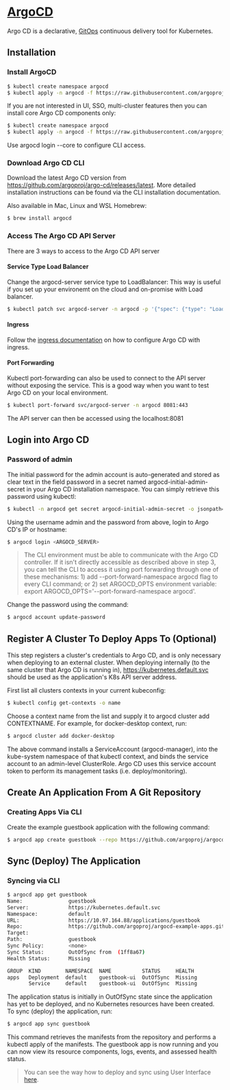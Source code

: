 # [ArgoCD](https://argo-cd.readthedocs.io/en/stable/)
Argo CD is a declarative, [GitOps](https://www.gitops.tech) continuous delivery tool for Kubernetes.

## Installation

### Install ArgoCD
```bash
$ kubectl create namespace argocd
$ kubectl apply -n argocd -f https://raw.githubusercontent.com/argoproj/argo-cd/stable/manifests/install.yaml
```

If you are not interested in UI, SSO, multi-cluster features then you can install core Argo CD components only:

```bash
$ kubectl create namespace argocd
$ kubectl apply -n argocd -f https://raw.githubusercontent.com/argoproj/argo-cd/stable/manifests/core-install.yaml
```

Use argocd login --core to configure CLI access.


### Download Argo CD CLI
Download the latest Argo CD version from https://github.com/argoproj/argo-cd/releases/latest. More detailed installation instructions can be found via the CLI installation documentation.

Also available in Mac, Linux and WSL Homebrew:
```bash
$ brew install argocd
```

### Access The Argo CD API Server
There are 3 ways to access to the Argo CD API server

#### Service Type Load Balancer
Change the argocd-server service type to LoadBalancer:
This way is useful if you set up your environemt on the cloud and on-promise with Load balancer.

```bash
$ kubectl patch svc argocd-server -n argocd -p '{"spec": {"type": "LoadBalancer"}}'
```

#### Ingress
Follow the [ingress documentation](https://argo-cd.readthedocs.io/en/stable/operator-manual/ingress/) on how to configure Argo CD with ingress.

#### Port Forwarding
Kubectl port-forwarding can also be used to connect to the API server without exposing the service. 
This is a good way when you want to test Argo CD on your local environment.

```bash
$ kubectl port-forward svc/argocd-server -n argocd 8081:443
```
The API server can then be accessed using the localhost:8081

## Login into Argo CD

### Password of admin
The initial password for the admin account is auto-generated and stored as clear text in the field password in a secret named argocd-initial-admin-secret in your Argo CD installation namespace. You can simply retrieve this password using kubectl:
```bash
$ kubectl -n argocd get secret argocd-initial-admin-secret -o jsonpath="{.data.password}" | base64 -d; echo
```

Using the username admin and the password from above, login to Argo CD's IP or hostname:
```bash
$ argocd login <ARGOCD_SERVER>
```
> The CLI environment must be able to communicate with the Argo CD controller. If it isn't directly accessible as described above in step 3, you can tell the CLI to access it using port forwarding through one of these mechanisms: 1) add --port-forward-namespace argocd flag to every CLI command; or 2) set ARGOCD_OPTS environment variable: export ARGOCD_OPTS='--port-forward-namespace argocd'.

Change the password using the command:
```bash
$ argocd account update-password
```

## Register A Cluster To Deploy Apps To (Optional)

This step registers a cluster's credentials to Argo CD, and is only necessary when deploying to an external cluster. When deploying internally (to the same cluster that Argo CD is running in), https://kubernetes.default.svc should be used as the application's K8s API server address.

First list all clusters contexts in your current kubeconfig:
```bash
$ kubectl config get-contexts -o name
```

Choose a context name from the list and supply it to argocd cluster add CONTEXTNAME. For example, for docker-desktop context, run:
```bash
$ argocd cluster add docker-desktop
```

The above command installs a ServiceAccount (argocd-manager), into the kube-system namespace of that kubectl context, and binds the service account to an admin-level ClusterRole. Argo CD uses this service account token to perform its management tasks (i.e. deploy/monitoring).

## Create An Application From A Git Repository

### Creating Apps Via CLI
Create the example guestbook application with the following command:
```bash
$ argocd app create guestbook --repo https://github.com/argoproj/argocd-example-apps.git --path guestbook --dest-server https://kubernetes.default.svc --dest-namespace default`
```

## Sync (Deploy) The Application

### Syncing via CLI
```bash
$ argocd app get guestbook
Name:               guestbook
Server:             https://kubernetes.default.svc
Namespace:          default
URL:                https://10.97.164.88/applications/guestbook
Repo:               https://github.com/argoproj/argocd-example-apps.git
Target:
Path:               guestbook
Sync Policy:        <none>
Sync Status:        OutOfSync from  (1ff8a67)
Health Status:      Missing

GROUP  KIND        NAMESPACE  NAME          STATUS     HEALTH
apps   Deployment  default    guestbook-ui  OutOfSync  Missing
       Service     default    guestbook-ui  OutOfSync  Missing
```

The application status is initially in OutOfSync state since the application has yet to be deployed, and no Kubernetes resources have been created. To sync (deploy) the application, run:

```bash
$ argocd app sync guestbook
```
This command retrieves the manifests from the repository and performs a kubectl apply of the manifests. The guestbook app is now running and you can now view its resource components, logs, events, and assessed health status.

> You can see the way how to deploy and sync using User Interface [here](https://argo-cd.readthedocs.io/en/stable/getting_started/#3-access-the-argo-cd-api-server).